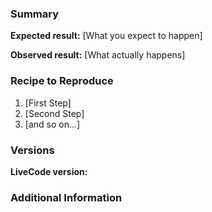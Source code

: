 ### Summary

<!-- Meaningful description of the issue -->

**Expected result:** [What you expect to happen]

**Observed result:** [What actually happens]

### Recipe to Reproduce

1.  [First Step]
2.  [Second Step]
3.  [and so on...]

### Versions

**LiveCode version:**  

### Additional Information

<!--

Please provide any additional information that might be necessary to reproduce the issue.

-->
